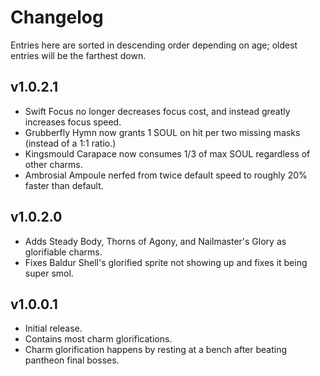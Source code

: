 # Changelog

Entries here are sorted in descending order depending on age; oldest entries will be the farthest down.

## v1.0.2.1

* Swift Focus no longer decreases focus cost, and instead greatly increases focus speed.
* Grubberfly Hymn now grants 1 SOUL on hit per two missing masks (instead of a 1:1 ratio.)
* Kingsmould Carapace now consumes 1/3 of max SOUL regardless of other charms.
* Ambrosial Ampoule nerfed from twice default speed to roughly 20% faster than default.

## v1.0.2.0

* Adds Steady Body, Thorns of Agony, and Nailmaster's Glory as glorifiable charms.
* Fixes Baldur Shell's glorified sprite not showing up and fixes it being super smol.

## v1.0.0.1

* Initial release.
* Contains most charm glorifications.
* Charm glorification happens by resting at a bench after beating pantheon final bosses.
